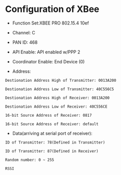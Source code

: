 # Configuration of XBee

* Function Set:XBEE PRO 802.15.4 10ef

* Channel: C

* PAN ID: 468

* API Enable: API enabled w/PPP 2

* Coordinator Enable: End Device (0)

* Address:

`Destionation Address High of Transmitter: 0013A200`

`Destionation Address Low of Transmitter: 40C556C5`

`Destionation Address High of Receiver: 0013A200`

`Destionation Address Low of Receiver: 40C556CE`

`16-bit Source Address of Receiver: 0817`

`16-bit Source Address of Receiver: default`

* Data(arriving at serial port of receiver):

`ID of Transmitter: 78(Defined in Transmitter)`

`ID of Transmitter: 87(Defined in Receiver)`

`Random number: 0 ~ 255`

`RSSI`

